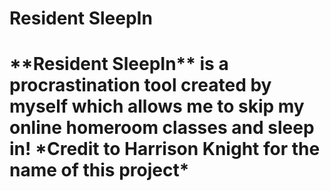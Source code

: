 <h1> Resident SleepIn <h1>
**Resident SleepIn** is a procrastination tool created by myself which allows me to skip my online homeroom classes and sleep in! 
*Credit to Harrison Knight for the name of this project*